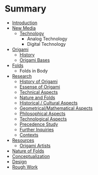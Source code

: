 # Summary

* [Introduction](README.md)
* [New Media](new-media.md)
  * [Technology](new-media/technology.md)
    * Analog Technology
    * Digital Technology
* [Origami](origami.md)
  * [History](origami/history.md)
  * [Origami Bases](origami-bases.md)
* [Folds](folds.md)
  * Folds in Body
* [Research](research.md)
  * [History of Origami](chapter1.md)
  * [Essense of Origami](chapter1/essense-of-origami.md)
  * [Technical Aspects](technical-aspect-on-origami.md)
  * [Nature and Folds](nature-and-biomimicry.md)
  * [Historical / Cultural Aspects](historical-and-cultural-perspectives.md)
  * [Geometrical/Mathematical Aspects](geometricalmathematical-aspect.md)
  * [Philosophical Aspects](philosophical-perspectives.md)
  * [Technological Aspects](technological-aspects.md)
  * [Precedence Study](precedences.md)
  * [Further Inquiries](further-inquiries.md)
  * [Contexts](contexts.md)
* [Resources](resources.md)
  * [Origami Artists](resources/origami-artists.md)
* [Nature of Folds](essay.md)
* [Conceptualization](conceptualization.md)
* [Design](design.md)
* [Rough Work](rough-work.md)

